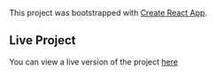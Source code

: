 This project was bootstrapped with [Create React App](https://github.com/facebook/create-react-app).

## Live Project

You can view a live version of the project [here](https://minimal-todo01.netlify.app)
